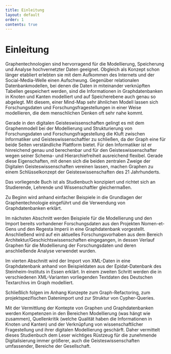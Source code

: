 ```yaml
---
title: Einleitung
layout: default
order: 1
contents: true
---
```


# Einleitung

Graphentechnologien sind hervorragend für die Modellierung, Speicherung und Analyse hochvernetzter Daten geeignet. Obgleich als Konzept schon länger etabliert erlebten sie mit dem Aufkommen des Internets und der Social-Media-Welle einen Aufschwung. Gegenüber relationalen Datenbankmodellen, bei denen die Daten in miteinander verknüpften Tabellen gespeichert werden, sind die Informationen in Graphdatenbanken in Knoten und Kanten modelliert und auf Speicherebene auch genau so abgelegt. Mit diesem, einer Mind-Map sehr ähnlichen Modell lassen sich Forschungsdaten und Forschungsfragestellungen in einer Weise modellieren, die dem menschlichen Denken oft sehr nahe kommt.

Gerade in den digitalen Geisteswissenschaften gelingt es mit dem Graphenmodell bei der Modellierung und Strukturierung von Forschungsdaten und Forschungsfragestellung die Kluft zwischen Informatiker und Geisteswissenschaftler zu schließen, da der Graph eine für beide Seiten verständliche Plattform bietet. Für den Informatiker ist er hinreichend genau und berechenbar und für den Geisteswissenschafter wegen seiner Schema- und Hierarchiefreiheit ausreichend flexibel. Gerade diese Eigenschaften, mit denen sich die beiden zentralen Zweige der Digitalen Geisteswissenschaften vereinen lassen, machen Graphen zu einem Schlüsselkonzept der Geisteswissenschaften des 21 Jahrhunderts.

Das vorliegende Buch ist als Studienbuch konzipiert und richtet sich an Studierende, Lehrende und Wissenschaftler gleichermaßen.

Zu Beginn wird anhand einfacher Beispiele in die Grundlagen der Graphentechnologie eingeführt und die Verwendung von Graphdatenbanken erklärt.

Im nächsten Abschnitt werden Beispiele für die Modellierung und den Import bereits vorhandener Forschungsdaten aus den Projekten Nomen-et-Gens und den Regesta Imperii in eine Graphdatenbank vorgestellt. Anschließend wird auf ein aktuelles Forschungsvorhaben aus dem Bereich Architektur/Geschichtswissenschaften eingegangen, in dessen Verlauf Graphen für die Modellierung der Forschungsdaten und deren anschließende Analyse verwendet wurden.

Im vierten Abschnitt wird der Import von XML-Daten in eine Graphdatenbank anhand von Beispieldaten aus der Epidat-Datenbank des Steinheim-Instituts in Essen erklärt. In einem zweiten Schritt werden die in verschiedenen XML-Varianten vorliegenden Textdaten des Deutschen Textarchivs im Graph modelliert.

Schließlich folgen im Anhang Konzepte zum Graph-Refactoring, zum projektspezifischen Datenimport und zur Struktur von Cypher-Queries.

Mit der Vermittlung der Kontepte von Graphen und Graphdatenbanken werden Kompetenzen in den Bereichen Modellierung (was hängt wie zusammen), Quellenkritik (welche Qualität haben die Informationen in Knoten und Kanten) und der Verknüpfung von wissenschaftlicher Fragestellung und ihrer digitalen Modellierung geschärft. Daher vermittelt dieses Studienbuch dem Leser wichtiges Rüstzeug für die zunehmende Digitalisierung immer größerer, auch die Geisteswissenschaften umfassender, Bereiche der Gesellschaft.
